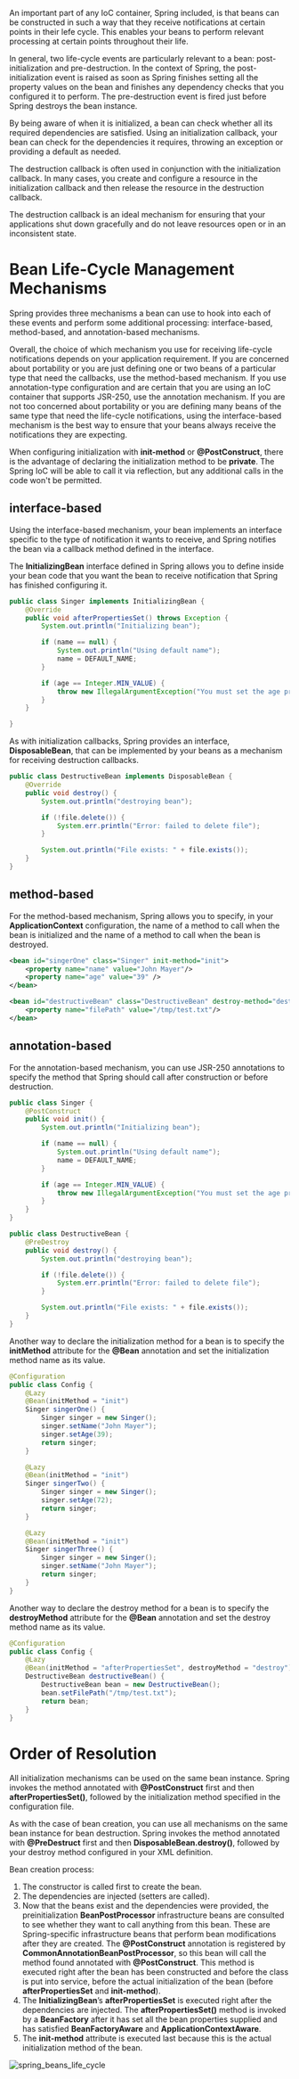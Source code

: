 An important part of any IoC container, Spring included, is that beans can be constructed in such a way that they receive notifications at certain points in their lefe cycle. This enables your beans to perform relevant processing at certain points throughout their life. 

In general, two life-cycle events are particularly relevant to a bean: post-initialization and pre-destruction. In the context of Spring, the post-initialization event is raised as soon as Spring finishes setting all the property values on the bean and finishes any dependency checks that you configured it to perform. The pre-destruction event is fired just before Spring destroys the bean instance.

By being aware of when it is initialized, a bean can check whether all its required dependencies are satisfied. Using an initialization callback, your bean can check for the dependencies it requires, throwing an exception or providing a default as needed.

The destruction callback is often used in conjunction with the initialization callback. In many cases, you create and configure a resource in the initialization callback and then release the resource in the destruction callback.

The destruction callback is an ideal mechanism for ensuring that your applications shut down gracefully and do not leave resources open or in an inconsistent state.

# Bean Life-Cycle Management Mechanisms
Spring provides three mechanisms a bean can use to hook into each of these events and perform some additional processing: interface-based, method-based, and annotation-based mechanisms.

Overall, the choice of which mechanism you use for receiving life-cycle notifications depends on your application requirement. If you are concerned about portability or you are just defining one or two beans of a particular type that need the callbacks, use the method-based mechanism. If you use annotation-type configuration and are certain that you are using an IoC container that supports JSR-250, use the annotation mechanism. If you are not too concerned about portability or you are defining many beans of the same type that need the life-cycle notifications, using the interface-based mechanism is the best way to ensure that your beans always receive the notifications they are expecting.

When configuring initialization with **init-method** or **@PostConstruct**, there is the advantage of declaring the initialization method to be **private**. The Spring IoC will be able to call it via reflection, but any additional calls in the code won't be permitted.

## interface-based
Using the interface-based mechanism, your bean implements an interface specific to the type of notification it wants to receive, and Spring notifies the bean via a callback method defined in the interface.

The **InitializingBean** interface defined in Spring allows you to define inside your bean code that you want the bean to receive notification that Spring has finished configuring it.

```java
public class Singer implements InitializingBean {
    @Override
    public void afterPropertiesSet() throws Exception {
        System.out.println("Initializing bean");

        if (name == null) {
            System.out.println("Using default name");
            name = DEFAULT_NAME;
        }

        if (age == Integer.MIN_VALUE) {
            throw new IllegalArgumentException("You must set the age property of any beans of type " + Singer.class);
        }
    }

}
```

As with initialization callbacks, Spring provides an interface, **DisposableBean**, that can be implemented by your beans as a mechanism for receiving destruction callbacks.

```java
public class DestructiveBean implements DisposableBean {
    @Override
    public void destroy() {
        System.out.println("destroying bean");

        if (!file.delete()) {
            System.err.println("Error: failed to delete file");
        }

        System.out.println("File exists: " + file.exists());
    }
}
```
## method-based
For the method-based mechanism, Spring allows you to specify, in your **ApplicationContext** configuration, the name of a method to call when the bean is initialized and the name of a method to call when the bean is destroyed.

```xml
<bean id="singerOne" class="Singer" init-method="init">
    <property name="name" value="John Mayer"/>
    <property name="age" value="39" />
</bean>
```

```xml
<bean id="destructiveBean" class="DestructiveBean" destroy-method="destroy">
    <property name="filePath" value="/tmp/test.txt"/>
</bean>
```
## annotation-based
For the annotation-based mechanism, you can use JSR-250 annotations to specify the method that Spring should call after construction or before destruction.

```java
public class Singer {
    @PostConstruct
    public void init() {
        System.out.println("Initializing bean");

        if (name == null) {
            System.out.println("Using default name");
            name = DEFAULT_NAME;
        }

        if (age == Integer.MIN_VALUE) {
            throw new IllegalArgumentException("You must set the age property of any beans of type " + Singer.class);
        }
    }
}
```

```java
public class DestructiveBean {
    @PreDestroy
    public void destroy() {
        System.out.println("destroying bean");

        if (!file.delete()) {
            System.err.println("Error: failed to delete file");
        }

        System.out.println("File exists: " + file.exists());
    }
}
```

Another way to declare the initialization method for a bean is to specify the **initMethod** attribute for the **@Bean** annotation and set the initialization method name as its value.
```java
@Configuration
public class Config {
    @Lazy
    @Bean(initMethod = "init")
    Singer singerOne() {
        Singer singer = new Singer();
        singer.setName("John Mayer");
        singer.setAge(39);
        return singer;
    }

    @Lazy
    @Bean(initMethod = "init")
    Singer singerTwo() {
        Singer singer = new Singer();
        singer.setAge(72);
        return singer;
    }

    @Lazy
    @Bean(initMethod = "init")
    Singer singerThree() {
        Singer singer = new Singer();
        singer.setName("John Mayer");
        return singer;
    }
}
```

Another way to declare the destroy method for a bean is to specify the **destroyMethod** attribute for the **@Bean** annotation and set the destroy method name as its value.
```java
@Configuration
public class Config {
    @Lazy
    @Bean(initMethod = "afterPropertiesSet", destroyMethod = "destroy")
    DestructiveBean destructiveBean() {
        DestructiveBean bean = new DestructiveBean();
        bean.setFilePath("/tmp/test.txt");
        return bean;
    }
}
```

# Order of Resolution
All initialization mechanisms can be used on the same bean instance. Spring invokes the method annotated with **@PostConstruct** first and then **afterPropertiesSet()**, followed by the initialization method specified in the configuration file.

As with the case of bean creation, you can use all mechanisms on the same bean instance for bean destruction. Spring invokes the method annotated with **@PreDestruct** first and then **DisposableBean.destroy()**, followed by your destroy method configured in your XML definition.

Bean creation process:
1. The constructor is called first to create the bean.
2. The dependencies are injected (setters are called).
3. Now that the beans exist and the dependencies were provided, the preinitialization **BeanPostProcessor** infrastructure beans are consulted to see whether they want to call anything from this bean. These are Spring-specific infrastructure beans that perform bean modifications after they are created. The **@PostConstruct** annotation is registered by **CommonAnnotationBeanPostProcessor**, so this bean will call the method found annotated with **@PostConstruct**. This method is executed right after the bean has been constructed and before the class is put into service, before the actual initialization of the bean (before **afterPropertiesSet** and **init-method**).
4. The **InitializingBean**’s **afterPropertiesSet** is executed right after the dependencies are injected. The **afterPropertiesSet()** method is invoked by a **BeanFactory** after it has set all the bean properties supplied and has satisfied **BeanFactoryAware** and **ApplicationContextAware**.
5. The **init-method** attribute is executed last because this is the actual initialization method of the bean.

![spring_beans_life_cycle](../images/spring/spring-beans-life-cycle.png)

